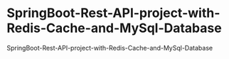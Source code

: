 # SpringBoot-Rest-API-project-with-Redis-Cache-and-MySql-Database
SpringBoot-Rest-API-project-with-Redis-Cache-and-MySql-Database
